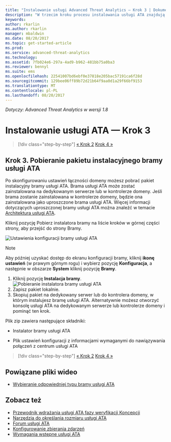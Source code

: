 ```yaml
---
title: "Instalowanie usługi Advanced Threat Analytics — Krok 3 | Dokumentacja firmy Microsoft"
description: "W trzecim kroku procesu instalowania usługi ATA znajdują się informacje ułatwiające pobranie pakietu instalacyjnego bramy usługi ATA."
keywords: 
author: rkarlin
ms.author: rkarlin
manager: mbaldwin
ms.date: 08/20/2017
ms.topic: get-started-article
ms.prod: 
ms.service: advanced-threat-analytics
ms.technology: 
ms.assetid: 7fb024e6-297a-4ad9-b962-481bb75a0ba3
ms.reviewer: bennyl
ms.suite: ems
ms.openlocfilehash: 22541007bd6ebf0e37818e205bac57191ca6f28d
ms.sourcegitcommit: 129bee06ff89b72d21b64f9aa0d1a29f66bf9153
ms.translationtype: MT
ms.contentlocale: pl-PL
ms.lasthandoff: 08/20/2017
---
```

*Dotyczy: Advanced Threat Analytics w wersji 1.8*



# <a name="install-ata---step-3"></a>Instalowanie usługi ATA — Krok 3

>[!div class="step-by-step"]
[« Krok 2](install-ata-step2.md)
[Krok 4 »](install-ata-step4.md)

## <a name="step-3-download-the-ata-gateway-setup-package"></a>Krok 3. Pobieranie pakietu instalacyjnego bramy usługi ATA
Po skonfigurowaniu ustawień łączności domeny możesz pobrać pakiet instalacyjny bramy usługi ATA. Brama usługi ATA może zostać zainstalowana na dedykowanym serwerze lub w kontrolerze domeny. Jeśli brama zostanie zainstalowana w kontrolerze domeny, będzie ona zainstalowana jako uproszczone brama usługi ATA. Więcej informacji dotyczących uproszczonej bramy usługi ATA można znaleźć w temacie [Architektura usługi ATA](ata-architecture.md). 

Kliknij pozycję Pobierz instalatora bramy na liście kroków w górnej części strony, aby przejść do strony Bramy.

![Ustawienia konfiguracji bramy usługi ATA](media/ATA_1.7-welcome-download-gateway.PNG)

> [!NOTE] 
> Aby później uzyskać dostęp do ekranu konfiguracji bramy, kliknij **ikonę ustawień** (w prawym górnym rogu) i wybierz pozycję **Konfiguracja**, a następnie w obszarze **System** kliknij pozycję **Bramy**.  

1.  Kliknij pozycję **Instalacja bramy**.
  ![Pobieranie instalatora bramy usługi ATA](media/download-gateway-setup.png)
2.  Zapisz pakiet lokalnie.
3.  Skopiuj pakiet na dedykowany serwer lub do kontrolera domeny, w którym instalujesz bramę usługi ATA. Alternatywnie możesz otworzyć konsolę usługi ATA na dedykowanym serwerze lub kontrolerze domeny i pominąć ten krok.

Plik zip zawiera następujące składniki:

-   Instalator bramy usługi ATA

-   Plik ustawień konfiguracji z informacjami wymaganymi do nawiązywania połączeń z centrum usługi ATA


>[!div class="step-by-step"]
[« Krok 2](install-ata-step2.md)
[Krok 4 »](install-ata-step4.md)


## <a name="related-videos"></a>Powiązane pliki wideo
- [Wybieranie odpowiedniej typu bramy usługi ATA](https://channel9.msdn.com/Shows/Microsoft-Security/ATA-Deployment-Choose-the-Right-Gateway-Type)

## <a name="see-also"></a>Zobacz też
- [Przewodnik wdrażania usługi ATA fazy weryfikacji Koncepcji](http://aka.ms/atapoc)
- [Narzędzia do określania rozmiaru usługi ATA](http://aka.ms/atasizingtool)
- [Forum usługi ATA](https://social.technet.microsoft.com/Forums/security/home?forum=mata)
- [Konfigurowanie zbierania zdarzeń](configure-event-collection.md)
- [Wymagania wstępne usługi ATA](ata-prerequisites.md)
